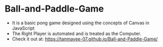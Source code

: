 # Ball-and-Paddle-Game

- It is a basic pong game designed using the concepts of Canvas in JavaScript
- The Right Player is automated and is treated as the Computer.
- Check it out at: https://tanmayee-07.github.io/Ball-and-Paddle-Game/ 
